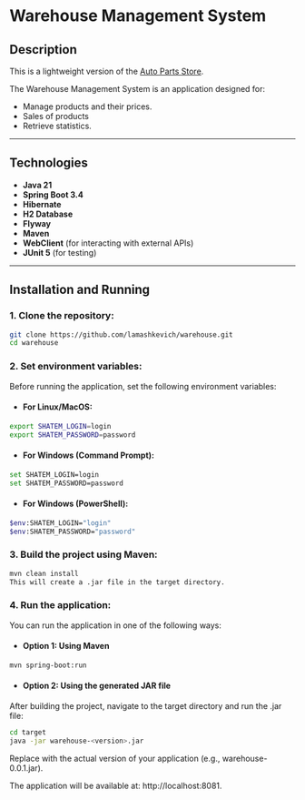 # Warehouse Management System

## Description
This is a lightweight version of the [Auto Parts Store](https://github.com/lamashkevich/auto-parts-store).

The Warehouse Management System is an application designed for:
- Manage products and their prices.
- Sales of products
- Retrieve statistics.

---
## Technologies

- **Java 21**
- **Spring Boot 3.4**
- **Hibernate**
- **H2 Database**
- **Flyway**
- **Maven**
- **WebClient** (for interacting with external APIs)
- **JUnit 5** (for testing)

---
## Installation and Running

### 1. **Clone the repository:**

```bash
git clone https://github.com/lamashkevich/warehouse.git
cd warehouse
```

### 2. **Set environment variables:**
Before running the application, set the following environment variables:

- #### For Linux/MacOS:

```bash
export SHATEM_LOGIN=login
export SHATEM_PASSWORD=password
```

- #### **For Windows (Command Prompt):**

```bash
set SHATEM_LOGIN=login
set SHATEM_PASSWORD=password
```

- #### **For Windows (PowerShell):**
```bash
$env:SHATEM_LOGIN="login"
$env:SHATEM_PASSWORD="password"
```

### 3. **Build the project using Maven:**
```bash
mvn clean install
This will create a .jar file in the target directory.
```


### 4. **Run the application:**
You can run the application in one of the following ways:

- #### Option 1: Using Maven

```bash
mvn spring-boot:run
```


- #### Option 2: Using the generated JAR file

After building the project, navigate to the target directory and run the .jar file:

```bash
cd target
java -jar warehouse-<version>.jar
```

Replace <version> with the actual version of your application (e.g., warehouse-0.0.1.jar).

The application will be available at: http://localhost:8081.
